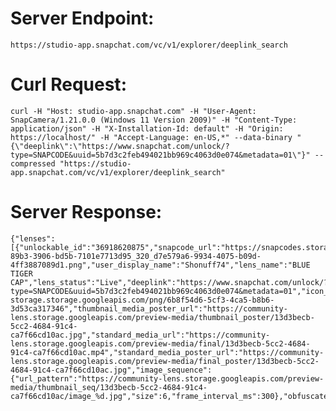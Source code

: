 # Server Endpoint: 
    https://studio-app.snapchat.com/vc/v1/explorer/deeplink_search

# Curl Request: 
    curl -H "Host: studio-app.snapchat.com" -H "User-Agent: SnapCamera/1.21.0.0 (Windows 11 Version 2009)" -H "Content-Type: application/json" -H "X-Installation-Id: default" -H "Origin: https://localhost/" -H "Accept-Language: en-US,*" --data-binary "{\"deeplink\":\"https://www.snapchat.com/unlock/?type=SNAPCODE&uuid=5b7d3c2feb494021bb969c4063d0e074&metadata=01\"}" --compressed "https://studio-app.snapchat.com/vc/v1/explorer/deeplink_search"

# Server Response:
    {"lenses":[{"unlockable_id":"36918620875","snapcode_url":"https://snapcodes.storage.googleapis.com/png/119dc900-89b3-3906-bd5b-7101e7713d95_320_d7e579a6-9934-4075-b09d-4ff3887089d1.png","user_display_name":"Shonuff74","lens_name":"BLUE TIGER CAP","lens_status":"Live","deeplink":"https://www.snapchat.com/unlock/?type=SNAPCODE&uuid=5b7d3c2feb494021bb969c4063d0e074&metadata=01","icon_url":"https://lens-storage.storage.googleapis.com/png/6b8f54d6-5cf3-4ca5-b8b6-3d53ca317346","thumbnail_media_poster_url":"https://community-lens.storage.googleapis.com/preview-media/thumbnail_poster/13d3becb-5cc2-4684-91c4-ca7f66cd10ac.jpg","standard_media_url":"https://community-lens.storage.googleapis.com/preview-media/final/13d3becb-5cc2-4684-91c4-ca7f66cd10ac.mp4","standard_media_poster_url":"https://community-lens.storage.googleapis.com/preview-media/final_poster/13d3becb-5cc2-4684-91c4-ca7f66cd10ac.jpg","image_sequence":{"url_pattern":"https://community-lens.storage.googleapis.com/preview-media/thumbnail_seq/13d3becb-5cc2-4684-91c4-ca7f66cd10ac/image_%d.jpg","size":6,"frame_interval_ms":300},"obfuscated_user_slug":"NEOMExwRU8_qvEeYLQxXiw"}]}